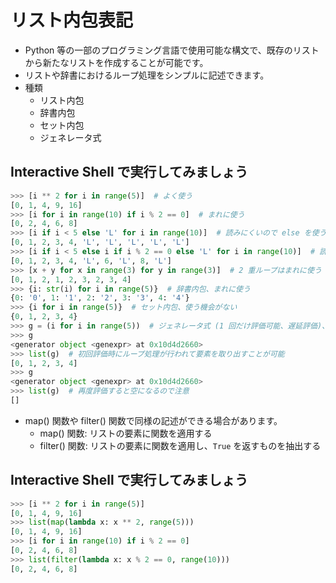 # リスト内包表記
* Python 等の一部のプログラミング言語で使用可能な構文で、既存のリストから新たなリストを作成することが可能です。
* リストや辞書におけるループ処理をシンプルに記述できます。
* 種類
  * リスト内包
  * 辞書内包
  * セット内包
  * ジェネレータ式


## Interactive Shell で実行してみましょう
```python
>>> [i ** 2 for i in range(5)]  # よく使う
[0, 1, 4, 9, 16]
>>> [i for i in range(10) if i % 2 == 0]  # まれに使う
[0, 2, 4, 6, 8]
>>> [i if i < 5 else 'L' for i in range(10)]  # 読みにくいので else を使うことはまず無い
[0, 1, 2, 3, 4, 'L', 'L', 'L', 'L', 'L']
>>> [i if i < 5 else i if i % 2 == 0 else 'L' for i in range(10)]  # 読みにくいのでまず書かない
[0, 1, 2, 3, 4, 'L', 6, 'L', 8, 'L']
>>> [x + y for x in range(3) for y in range(3)]  # 2 重ループはまれに使う
[0, 1, 2, 1, 2, 3, 2, 3, 4]
>>> {i: str(i) for i in range(5)}  # 辞書内包、まれに使う
{0: '0', 1: '1', 2: '2', 3: '3', 4: '4'}
>>> {i for i in range(5)}  # セット内包、使う機会がない
{0, 1, 2, 3, 4}
>>> g = (i for i in range(5))  # ジェネレータ式 (1 回だけ評価可能、遅延評価)、メモリに乗らない大規模なシーケンシャル処理やメモリの効率化等で使用する
>>> g
<generator object <genexpr> at 0x10d4d2660>
>>> list(g)  # 初回評価時にループ処理が行われて要素を取り出すことが可能
[0, 1, 2, 3, 4]
>>> g
<generator object <genexpr> at 0x10d4d2660>
>>> list(g)  # 再度評価すると空になるので注意
[]
```

* map() 関数や filter() 関数で同様の記述ができる場合があります。
  * map() 関数: リストの要素に関数を適用する
  * filter() 関数: リストの要素に関数を適用し、`True` を返すものを抽出する

## Interactive Shell で実行してみましょう
```python
>>> [i ** 2 for i in range(5)]
[0, 1, 4, 9, 16]
>>> list(map(lambda x: x ** 2, range(5)))
[0, 1, 4, 9, 16]
>>> [i for i in range(10) if i % 2 == 0]
[0, 2, 4, 6, 8]
>>> list(filter(lambda x: x % 2 == 0, range(10)))
[0, 2, 4, 6, 8]
```